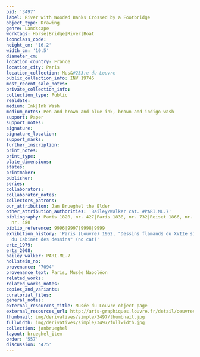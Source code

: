 ```yaml
---
pid: '3497'
label: River with Wooded Banks Crossed by a Footbridge
object_type: Drawing
genre: Landscape
worktags: Horse|Bridge|River|Boat
iconclass_code:
height_cm: '16.2'
width_cm: '10.5'
diameter_cm:
location_country: France
location_city: Paris
location_collection: Mus&#233;e du Louvre
public_collection_info: INV 19746
most_recent_sale_notes:
private_collection_info:
collection_type: Public
realdate:
medium: Ink|Ink Wash
medium_notes: Pen and brown and blue ink, brown and indigo wash
support: Paper
support_notes:
signature:
signature_location:
support_marks:
further_inscription:
print_notes:
print_type:
plate_dimensions:
states:
printmaker:
publisher:
series:
collaborators:
collaborator_notes:
collectors_patrons:
our_attribution: Jan Brueghel the Elder
other_attribution_authorities: 'Bailey/Walker cat. #PARI.ML.7'
bibliography: Paris 1820, nr. 427|Paris 1838, nr. 732|Reiset 1866, nr. 481|Lugt 1949,
  nr. 480
biblio_reference: 9996|9997|9998|9999
exhibition_history: 'Paris (Louvre) 1952, "Dessins flamands du XVIIe siècle: IIe exposition
  du Cabinet des dessins" (no cat)'
ertz_1979:
ertz_2008:
bailey_walker: PARI.ML.7
hollstein_no:
provenance: '7094'
provenance_text: Paris, Musée Napoléon
related_works:
related_works_notes:
copies_and_variants:
curatorial_files:
general_notes:
external_resources_title: Musée du Louvre object page
external_resources_url: http://arts-graphiques.louvre.fr/detail/oeuvres/1/109888-Riviere-bordee-de-rives-boisees-traversee-par-une-passerelle-en-bois
thumbnail: img/derivatives/simple/3497/thumbnail.jpg
fullwidth: img/derivatives/simple/3497/fullwidth.jpg
collection: janbrueghel
layout: brueghel_item
order: '557'
discussion: '475'
---
```

